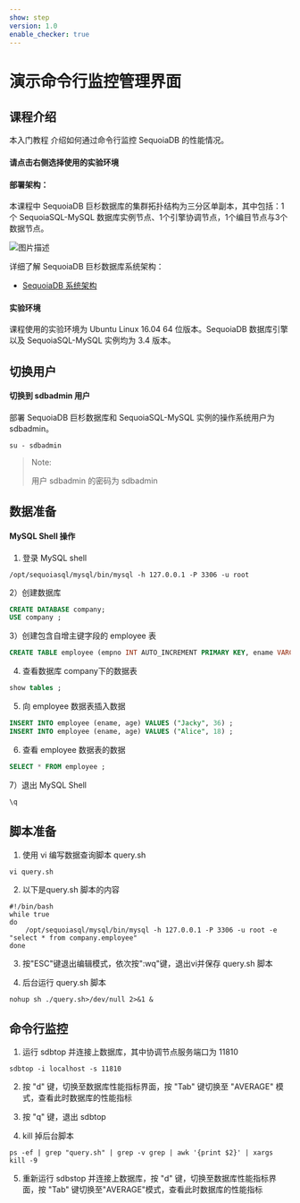 ```yaml
---
show: step
version: 1.0
enable_checker: true
---
```


# 演示命令行监控管理界面

## 课程介绍

本入门教程 介绍如何通过命令行监控 SequoiaDB 的性能情况。

#### 请点击右侧选择使用的实验环境

#### 部署架构：
本课程中 SequoiaDB 巨杉数据库的集群拓扑结构为三分区单副本，其中包括：1个 SequoiaSQL-MySQL 数据库实例节点、1个引擎协调节点，1个编目节点与3个数据节点。

![图片描述](https://doc.shiyanlou.com/courses/1469/1207281/8d88e6faed223a26fcdc66fa2ef8d3c5)

详细了解 SequoiaDB 巨杉数据库系统架构：
* [SequoiaDB 系统架构](http://doc.sequoiadb.com/cn/sequoiadb-cat_id-1519649201-edition_id-0)

#### 实验环境
课程使用的实验环境为 Ubuntu Linux 16.04 64 位版本。SequoiaDB 数据库引擎以及 SequoiaSQL-MySQL 实例均为 3.4 版本。

## 切换用户

#### 切换到 sdbadmin 用户

部署 SequoiaDB 巨杉数据库和 SequoiaSQL-MySQL 实例的操作系统用户为 sdbadmin。
```
su - sdbadmin
```
>Note:
>
>用户 sdbadmin 的密码为 sdbadmin

## 数据准备

#### MySQL Shell 操作

1) 登录 MySQL shell
```
/opt/sequoiasql/mysql/bin/mysql -h 127.0.0.1 -P 3306 -u root
```

2）创建数据库
```sql
CREATE DATABASE company;
USE company ;
```


3）创建包含自增主键字段的 employee 表
```sql
CREATE TABLE employee (empno INT AUTO_INCREMENT PRIMARY KEY, ename VARCHAR(128), age INT) ;
```

4) 查看数据库 company下的数据表
```sql
show tables ;
```

5) 向 employee 数据表插入数据
```sql
INSERT INTO employee (ename, age) VALUES ("Jacky", 36) ;
INSERT INTO employee (ename, age) VALUES ("Alice", 18) ;
```

6) 查看 employee 数据表的数据
```sql
SELECT * FROM employee ;
```

7）退出 MySQL Shell
```
\q
```

## 脚本准备

1) 使用 vi 编写数据查询脚本 query.sh
```
vi query.sh
```

2) 以下是query.sh 脚本的内容
```
#!/bin/bash
while true
do 
    /opt/sequoiasql/mysql/bin/mysql -h 127.0.0.1 -P 3306 -u root -e "select * from company.employee" 
done
```

3) 按"ESC"键退出编辑模式，依次按":wq"键，退出vi并保存 query.sh 脚本

4) 后台运行 query.sh 脚本
```
nohup sh ./query.sh>/dev/null 2>&1 &
```

## 命令行监控

1) 运行 sdbtop 并连接上数据库，其中协调节点服务端口为 11810
```
sdbtop -i localhost -s 11810
```

2) 按 "d" 键，切换至数据库性能指标界面，按 "Tab" 键切换至 "AVERAGE" 模式，查看此时数据库的性能指标

3) 按 "q" 键，退出 sdbtop

4) kill 掉后台脚本
```
ps -ef | grep "query.sh" | grep -v grep | awk '{print $2}' | xargs kill -9 
```

5) 重新运行 sdbstop 并连接上数据库，按 "d" 键，切换至数据库性能指标界面，按 "Tab" 键切换至"AVERAGE"模式，查看此时数据库的性能指标
